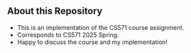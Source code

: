 ## About this Repository
- This is an implementation of the CS571 course assignment.
- Corresponds to  CS571 2025 Spring.
- Happy to discuss the course and my implementation!
